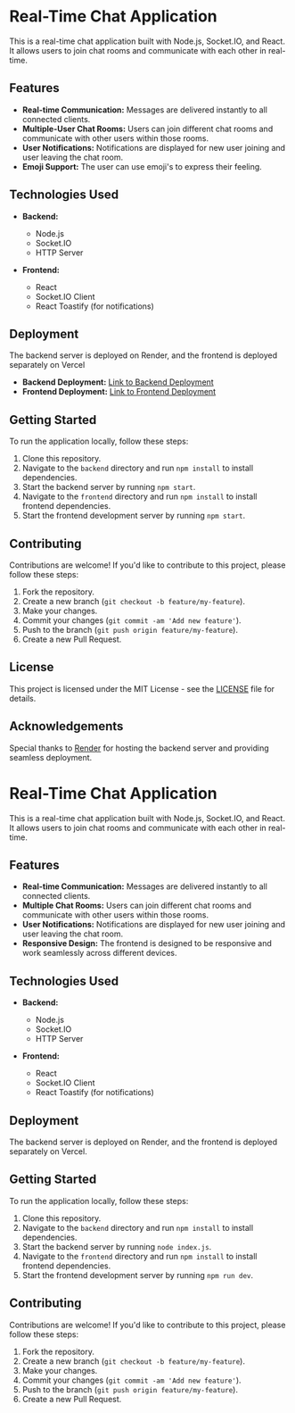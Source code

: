 # Real-Time Chat Application

This is a real-time chat application built with Node.js, Socket.IO, and React. It allows users to join chat rooms and communicate with each other in real-time.

## Features

- **Real-time Communication:** Messages are delivered instantly to all connected clients.
- **Multiple-User Chat Rooms:** Users can join different chat rooms and communicate with other users within those rooms.
- **User Notifications:** Notifications are displayed for new user joining and user leaving the chat room.
- **Emoji Support:** The user can use emoji's to express their feeling.

## Technologies Used

- **Backend:**

  - Node.js
  - Socket.IO
  - HTTP Server

- **Frontend:**
  - React
  - Socket.IO Client
  - React Toastify (for notifications)

## Deployment

The backend server is deployed on Render, and the frontend is deployed separately on Vercel

- **Backend Deployment:** [Link to Backend Deployment](https://chatapp-backend-mxxy.onrender.com)
- **Frontend Deployment:** [Link to Frontend Deployment](https://randomchat-zeta.vercel.app/)

## Getting Started

To run the application locally, follow these steps:

1. Clone this repository.
2. Navigate to the `backend` directory and run `npm install` to install dependencies.
3. Start the backend server by running `npm start`.
4. Navigate to the `frontend` directory and run `npm install` to install frontend dependencies.
5. Start the frontend development server by running `npm start`.

## Contributing

Contributions are welcome! If you'd like to contribute to this project, please follow these steps:

1. Fork the repository.
2. Create a new branch (`git checkout -b feature/my-feature`).
3. Make your changes.
4. Commit your changes (`git commit -am 'Add new feature'`).
5. Push to the branch (`git push origin feature/my-feature`).
6. Create a new Pull Request.

## License

This project is licensed under the MIT License - see the [LICENSE](LICENSE) file for details.

## Acknowledgements

Special thanks to [Render](https://render.com) for hosting the backend server and providing seamless deployment.

# Real-Time Chat Application

This is a real-time chat application built with Node.js, Socket.IO, and React. It allows users to join chat rooms and communicate with each other in real-time.

## Features

- **Real-time Communication:** Messages are delivered instantly to all connected clients.
- **Multiple Chat Rooms:** Users can join different chat rooms and communicate with other users within those rooms.
- **User Notifications:** Notifications are displayed for new user joining and user leaving the chat room.
- **Responsive Design:** The frontend is designed to be responsive and work seamlessly across different devices.

## Technologies Used

- **Backend:**

  - Node.js
  - Socket.IO
  - HTTP Server

- **Frontend:**
  - React
  - Socket.IO Client
  - React Toastify (for notifications)

## Deployment

The backend server is deployed on Render, and the frontend is deployed separately on Vercel.

## Getting Started

To run the application locally, follow these steps:

1. Clone this repository.
2. Navigate to the `backend` directory and run `npm install` to install dependencies.
3. Start the backend server by running `node index.js`.
4. Navigate to the `frontend` directory and run `npm install` to install frontend dependencies.
5. Start the frontend development server by running `npm run dev`.

## Contributing

Contributions are welcome! If you'd like to contribute to this project, please follow these steps:

1. Fork the repository.
2. Create a new branch (`git checkout -b feature/my-feature`).
3. Make your changes.
4. Commit your changes (`git commit -am 'Add new feature'`).
5. Push to the branch (`git push origin feature/my-feature`).
6. Create a new Pull Request.
